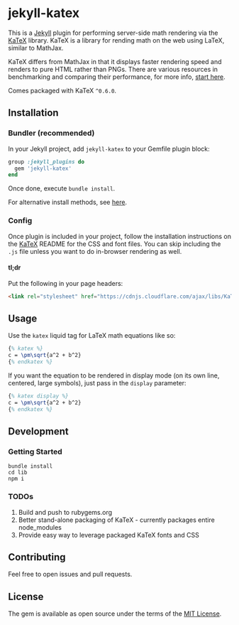 # jekyll-katex

This is a [Jekyll](http://jekyllrb.com) plugin for performing server-side math rendering via the [KaTeX](https://github.com/Khan/KaTeX) library.
KaTeX is a library for rending math on the web using LaTeX, similar to MathJax.

KaTeX differs from MathJax in that it displays faster rendering speed and renders to pure HTML rather than PNGs.
There are various resources in benchmarking and comparing their performance, for more info, [start here](https://khan.github.io/KaTeX/).

Comes packaged with KaTeX `^0.6.0`.

## Installation

### Bundler (recommended)

In your Jekyll project, add `jekyll-katex` to your Gemfile plugin block:

```ruby
group :jekyll_plugins do
  gem 'jekyll-katex'
end
```

Once done, execute `bundle install`.

For alternative install methods, see [here](https://jekyllrb.com/docs/plugins/).

### Config

Once plugin is included in your project, follow the installation instructions on the [KaTeX](https://github.com/Khan/KaTeX) README for the CSS and font files.
You can skip including the `.js` file unless you want to do in-browser rendering as well.

#### tl;dr

Put the following in your page headers:

```html
<link rel="stylesheet" href="https://cdnjs.cloudflare.com/ajax/libs/KaTeX/0.6.0/katex.min.css">
```

## Usage

Use the `katex` liquid tag for LaTeX math equations like so:

```latex
{% katex %}
c = \pm\sqrt{a^2 + b^2}
{% endkatex %}
```

If you want the equation to be rendered in display mode (on its own line, centered, large symbols), just pass in the `display` parameter:

```latex
{% katex display %}
c = \pm\sqrt{a^2 + b^2}
{% endkatex %}
```

## Development

### Getting Started

```
bundle install
cd lib
npm i
```

### TODOs

1. Build and push to rubygems.org
2. Better stand-alone packaging of KaTeX - currently packages entire node_modules
3. Provide easy way to leverage packaged KaTeX fonts and CSS

## Contributing

Feel free to open issues and pull requests.

## License

The gem is available as open source under the terms of the [MIT License](http://opensource.org/licenses/MIT).
